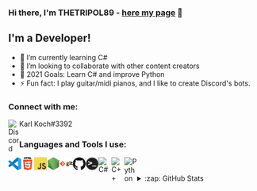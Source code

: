 ### Hi there, I'm THETRIPOL89 - [here my page][website] 👋

## I'm a Developer!

- 🌱 I’m currently learning C#
- 👯 I’m looking to collaborate with other content creators
- 🥅 2021 Goals: Learn C# and improve Python
- ⚡ Fun fact: I play guitar/midi pianos, and I like to create Discord's bots.

### Connect with me:

<img align="left" alt="Discord" width="22px" src="https://play-lh.googleusercontent.com/xQ-meXSBylIU8VKA7yUQXDwRu99JX8ic7mAsM4sBidjRgtMyhBDmYD4CpATqrdc1SA" /> Karl Koch#3392

### Languages and Tools I use:

<img align="left" alt="Visual Studio Code" width="26px" src="https://raw.githubusercontent.com/github/explore/80688e429a7d4ef2fca1e82350fe8e3517d3494d/topics/visual-studio-code/visual-studio-code.png" />
<img align="left" alt="HTML5" width="26px" src="https://raw.githubusercontent.com/github/explore/80688e429a7d4ef2fca1e82350fe8e3517d3494d/topics/html/html.png" />
<img align="left" alt="JavaScript" width="26px" src="https://raw.githubusercontent.com/github/explore/80688e429a7d4ef2fca1e82350fe8e3517d3494d/topics/javascript/javascript.png" />
<img align="left" alt="Node.js" width="26px" src="https://raw.githubusercontent.com/github/explore/80688e429a7d4ef2fca1e82350fe8e3517d3494d/topics/nodejs/nodejs.png" />
<img align="left" alt="Git" width="26px" src="https://raw.githubusercontent.com/github/explore/80688e429a7d4ef2fca1e82350fe8e3517d3494d/topics/git/git.png" />
<img align="left" alt="GitHub" width="26px" src="https://raw.githubusercontent.com/github/explore/78df643247d429f6cc873026c0622819ad797942/topics/github/github.png" />
<img align="left" alt="Terminal" width="26px" src="https://raw.githubusercontent.com/github/explore/80688e429a7d4ef2fca1e82350fe8e3517d3494d/topics/terminal/terminal.png" />
<img align="left" alt="C#" width="26px" src="https://static.gunnarpeipman.com/wp-content/uploads/2009/10/csharp-featured.png.webp" />
<img align="left" alt="C++" width="26px" src="https://upload.wikimedia.org/wikipedia/commons/1/18/ISO_C%2B%2B_Logo.svg" />
<img align="left" alt="Python" width="26px" src="https://www.geekandjob.com/uploads/wiki/64f36195573eec62511adc821d374ceb3619b37f.png" />


<br />
<br />


<details>
  <summary>:zap: GitHub Stats</summary>

  <img align="left" alt="codeSTACKr's GitHub Stats" src="https://github-readme-stats.codestackr.vercel.app/api?username=codeSTACKr&show_icons=true&hide_border=true" />

</details>

[website]: https://github.com/THETRIPOL89
